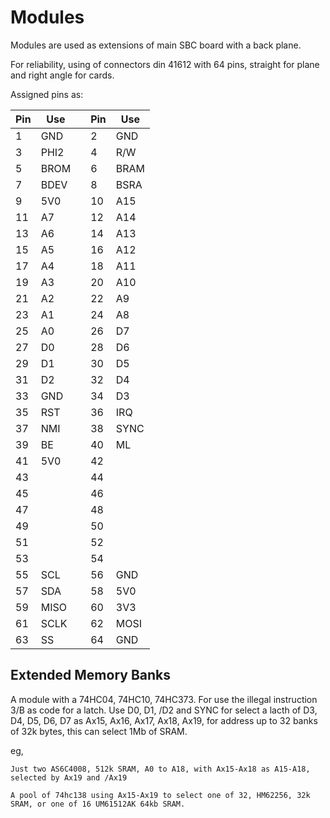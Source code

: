 # Modules

Modules are used as extensions of main SBC board with a back plane. 

For reliability, using of connectors din 41612 with 64 pins, straight for plane and right angle for cards.

Assigned pins as:

| Pin | Use || Pin | Use | 
| -- | -- |--| -- | -- |
| 1 | GND || 2 | GND |
| 3 |  PHI2 | |  4 | R/W |
| 5 |  BROM | |  6 | BRAM |
| 7 |  BDEV | |  8 | BSRA |
| 9 | 5V0 | | 10 | A15 |
| 11 |  A7 | | 12 | A14 |
| 13 |  A6 | | 14 | A13 |
| 15 |  A5 | | 16 | A12 |
| 17 |  A4 | | 18 | A11 |
| 19 |  A3 | | 20 | A10 |
| 21 |  A2 | | 22 | A9 |
| 23 |  A1 | | 24 | A8 |
| 25 |  A0 | | 26 | D7 |
| 27 |  D0 | | 28 | D6  |
| 29 |  D1 | | 30 | D5 |
| 31 |  D2 | | 32 | D4 |
| 33 |  GND | | 34 | D3 |
| 35 |  RST | | 36 | IRQ |
| 37 |  NMI | | 38 | SYNC |
| 39 |  BE | | 40 | ML |
| 41 |  5V0 | | 42 |  |
| 43 |  | | 44 |  |
| 45 |  | | 46 |  |
| 47 |  | | 48 |  |
| 49 |  | | 50 |  |
| 51 |  | | 52 |  |
| 53 |  | | 54 |  |
| 55 | SCL | | 56 | GND |
| 57 | SDA | | 58 | 5V0 |
| 59 | MISO | | 60 | 3V3 |
| 61 | SCLK | | 62 | MOSI |
| 63 | SS | | 64 | GND |


## Extended Memory Banks

A module with a 74HC04, 74HC10, 74HC373. For use the illegal instruction 3/B as code for a latch.
Use D0, D1, /D2 and SYNC for select a lacth of D3, D4, D5, D6, D7 as Ax15, Ax16, Ax17, Ax18, Ax19, for address up to 32 banks of 32k bytes, 
this can select 1Mb of SRAM.

eg, 

    Just two AS6C4008, 512k SRAM, A0 to A18, with Ax15-Ax18 as A15-A18, selected by Ax19 and /Ax19

    A pool of 74hc138 using Ax15-Ax19 to select one of 32, HM62256, 32k SRAM, or one of 16 UM61512AK 64kb SRAM.



